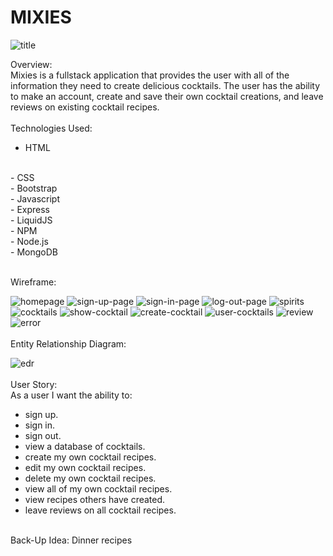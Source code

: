 # MIXIES
![title](./images/mixies.png)

Overview:
<br>
Mixies is a fullstack application that provides the user with all of the information they need to create delicious cocktails. The user has the ability to make an account, create and save their own cocktail creations, and leave reviews on existing cocktail recipes.
<br>
<br>
Technologies Used:
<br>
- HTML
<br>
- CSS
<br>
- Bootstrap
<br>
- Javascript
<br>
- Express
<br>
- LiquidJS
<br>
- NPM
<br>
- Node.js
<br>
- MongoDB
<br>
<br>

Wireframe:
<br>

![homepage](./images/homepage.png)
![sign-up-page](./images/sign-up.png)
![sign-in-page](./images/sign-in.png)
![log-out-page](./images/log-out.png)
![spirits](./images/spirits.png)
![cocktails](./images/cocktails.png)
![show-cocktail](./images/show-cocktail.png)
![create-cocktail](./images/create-cocktail.png)
![user-cocktails](./images/user-cocktails.png)
![review](./images/review.png)
![error](./images/error.png)
<br>
<br>
Entity Relationship Diagram:
<br>

![edr](./images/EDR.png)
<br>
<br>
User Story:
<br>
As a user I want the ability to:
- sign up.
- sign in. 
- sign out. 
- view a database of cocktails.
- create my own cocktail recipes. 
- edit my own cocktail recipes. 
- delete my own cocktail recipes. 
- view all of my own cocktail recipes.
- view recipes others have created.  
- leave reviews on all cocktail recipes.

<br>
Back-Up Idea:
Dinner recipes
